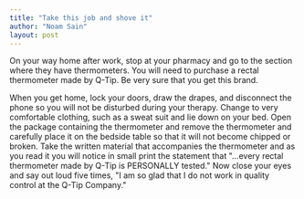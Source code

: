 ```yaml
---
title: "Take this job and shove it"
author: "Noam Sain"
layout: post
---
```


On your way home after work, stop at your pharmacy and go to the section where they have thermometers. You will need to purchase a rectal thermometer made by Q-Tip. Be very sure that you get this brand.

When you get home, lock your doors, draw the drapes, and disconnect the phone so you will not be disturbed during your therapy. Change to very comfortable clothing, such as a sweat suit and lie down on your bed. Open the package containing the thermometer and remove the thermometer and carefully place it on the bedside table so that it will not become chipped or broken. Take the written material that accompanies the thermometer and as you read it you will notice in small print the statement that "…every rectal thermometer made by Q-Tip is PERSONALLY tested." Now close your eyes and say out loud five times, "I am so glad that I do not work in quality control at the Q-Tip Company."
